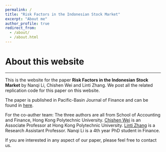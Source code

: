 ```yaml
---
permalink: /
title: "Risk Factors in the Indonesian Stock Market"
excerpt: "About me"
author_profile: true
redirect_from: 
  - /about/
  - /about.html
---
```

# About this website


-----
This is the website for the paper **Risk Factors in the Indonesian Stock Market** by Nanqi Li, Chishen Wei and Linti Zhang. We post all the related replication code for this paper on this website.


The paper is published in Pacific-Basin Journal of Finance and can be found in [here](https://www.sciencedirect.com/science/article/pii/S0927538X23002469). 

For the co-auther team: The three authors are all from School of Accounting and Finance, Hong Kong Polytechnic University. [Chishen Wei](https://sites.google.com/view/profwei/home) is an Associate Professor at Hong Kong Polytechnic University. [Linti Zhang](https://www.polyu.edu.hk/en/af/people/academic-staff/dr-linti-zhang/) is a Research Assistant Professor. Nanqi Li is a 4th year PhD student in Finance. 

If you are interested in any aspect of our paper, please feel free to contact us.


